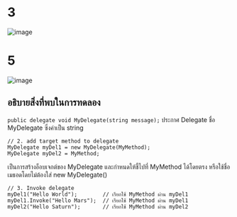 # 3 #
![image](https://github.com/ThanaloekKaisai/03376836-OOP-2566-Lab-15/assets/144195683/c7e58760-4a5f-4b26-90b0-9dce84d38639)


# 5 #
![image](https://github.com/ThanaloekKaisai/03376836-OOP-2566-Lab-15/assets/144195683/40a6979a-a7f1-463e-9f08-a2e6da0861ad)

## อธิบายสิ่งที่พบในการทดลอง
 `public delegate void MyDelegate(string message);` ประกาศ Delegate ชื่อ MyDelegate ซึ่งค่าเป็น string
```
// 2. add target method to delegate
MyDelegate myDel1 = new MyDelegate(MyMethod);
MyDelegate myDel2 = MyMethod;
```
 เป็นการสร้างอ็อบเจกต์ของ MyDelegate และกำหนดให้ชี้ไปที่ MyMethod ได้โดยตรง หรือใช้ชื่อเมธอดโดยไม่ต้องใส่ new MyDelegate()
```
// 3. Invoke delegate
myDel1("Hello World");        // เรียกใช้ MyMethod ผ่าน myDel1
myDel1.Invoke("Hello Mars");  // เรียกใช้ MyMethod ผ่าน myDel1
myDel2("Hello Saturn");       // เรียกใช้ MyMethod ผ่าน myDel2
```
